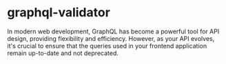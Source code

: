 # graphql-validator
In modern web development, GraphQL has become a powerful tool for API design, providing flexibility and efficiency. However, as your API evolves, it's crucial to ensure that the queries used in your frontend application remain up-to-date and not deprecated. 
